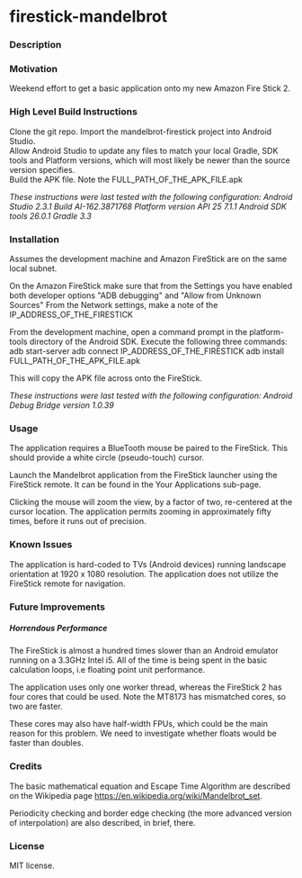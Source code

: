 # firestick-mandelbrot

### Description

### Motivation 

Weekend effort to get a basic application onto my new Amazon Fire Stick 2.

### High Level Build Instructions

Clone the git repo.
Import the mandelbrot-firestick project into Android Studio.  
Allow Android Studio to update any files to match your local Gradle, SDK tools and Platform versions, which will most likely be newer than the source version specifies.  
Build the APK file.
Note the FULL_PATH_OF_THE_APK_FILE.apk

_These instructions were last tested with the following configuration:
Android Studio 2.3.1 Build AI-162.3871768
Platform version API 25 7.1.1
Android SDK tools 26.0.1
Gradle 3.3_

### Installation

Assumes the development machine and Amazon FireStick are on the same local subnet.

On the Amazon FireStick make sure that from the Settings you have enabled both developer options "ADB debugging" and "Allow from Unknown Sources"
From the Network settings, make a note of the IP_ADDRESS_OF_THE_FIRESTICK

From the development machine, open a command prompt in the platform-tools directory of the Android SDK.
Execute the following three commands:
adb start-server
adb connect IP_ADDRESS_OF_THE_FIRESTICK
adb install FULL_PATH_OF_THE_APK_FILE.apk

This will copy the APK file across onto the FireStick.

_These instructions were last tested with the following configuration:
Android Debug Bridge version 1.0.39_

### Usage

The application requires a BlueTooth mouse be paired to the FireStick.
This should provide a white circle (pseudo-touch) cursor.

Launch the Mandelbrot application from the FireStick launcher using the FireStick remote.  It can be found in the Your Applications sub-page.

Clicking the mouse will zoom the view, by a factor of two, re-centered at the cursor location.
The application permits zooming in approximately fifty times, before it runs out of precision.

### Known Issues

The application is hard-coded to TVs (Android devices) running landscape orientation at 1920 x 1080 resolution.
The application does not utilize the FireStick remote for navigation.

### Future Improvements

##### Horrendous Performance

The FireStick is almost a hundred times slower than an Android emulator running on a 3.3GHz Intel i5.  All of the time is being spent in the basic calculation loops, i.e floating point unit performance.

The application uses only one worker thread, whereas the FireStick 2 has four cores that could be used.  Note the MT8173 has mismatched cores, so two are faster.

These cores may also have half-width FPUs, which could be the main reason for this problem.  We need to investigate whether floats would be faster than doubles.


### Credits

The basic mathematical equation and Escape Time Algorithm are described on the Wikipedia page https://en.wikipedia.org/wiki/Mandelbrot_set.

Periodicity checking and border edge checking (the more advanced version of interpolation) are also described, in brief, there.

### License

MIT license. 
